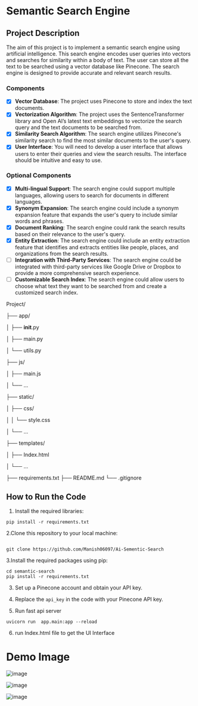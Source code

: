 # Semantic Search Engine

## Project Description

The aim of this project is to implement a semantic search engine using artificial intelligence. This search engine encodes user queries into vectors and searches for similarity within a body of text. The user can store all the text to be searched using a vector database like Pinecone. The search engine is designed to provide accurate and relevant search results.

### Components

- [x] **Vector Database**: The project uses Pinecone to store and index the text documents.
- [x] **Vectorization Algorithm**: The project uses the SentenceTransformer library and Open AI’s latest text embeddings to vectorize the search query and the text documents to be searched from.
- [x] **Similarity Search Algorithm**: The search engine utilizes Pinecone's similarity search to find the most similar documents to the user's query.
- [x] **User Interface**: You will need to develop a user interface that allows users to enter their queries and view the search results. The interface should be intuitive and easy to use.

### Optional Components

- [x] **Multi-lingual Support**: The search engine could support multiple languages, allowing users to search for documents in different languages.
- [x] **Synonym Expansion**: The search engine could include a synonym expansion feature that expands the user's query to include similar words and phrases.
- [x] **Document Ranking**: The search engine could rank the search results based on their relevance to the user's query.
- [x] **Entity Extraction**: The search engine could include an entity extraction feature that identifies and extracts entities like people, places, and organizations from the search results.
- [ ] **Integration with Third-Party Services**: The search engine could be integrated with third-party services like Google Drive or Dropbox to provide a more comprehensive search experience.
- [ ] **Customizable Search Index**: The search engine could allow users to choose what text they want to be searched from and create a customized search index.

Project/

├── app/

│   ├── __init__.py

│   ├── main.py

│   └── utils.py

├── js/

│   ├── main.js

│   └── ...

├── static/

│   ├── css/

│   │   └── style.css

│   └── ...

├── templates/

│   ├── Index.html

│   └── ...

├── requirements.txt
├── README.md
└── .gitignore

## How to Run the Code

1. Install the required libraries:
```
pip install -r requirements.txt

```
2.Clone this repository to your local machine:
```

git clone https://github.com/Manish06097/Ai-Sementic-Search
```
3.Install the required packages using pip:
```
cd semantic-search
pip install -r requirements.txt

```


3. Set up a Pinecone account and obtain your API key.

4. Replace the `api_key` in the code with your Pinecone API key.

5. Run fast api server 
``` 
uvicorn run  app.main:app --reload 
```
6. run Index.html file to get the UI Interface


# Demo Image
![image](https://user-images.githubusercontent.com/73208573/233854944-a707e603-7a7d-4c60-9fc0-5c651bb931e3.png)

![image](https://user-images.githubusercontent.com/73208573/233854995-b1a99bfd-9b56-4be2-bfc1-fca0718815a3.png)

![image](https://user-images.githubusercontent.com/73208573/233855114-a0c7a9fe-efd9-4885-9957-a5ef2f77000c.png)

